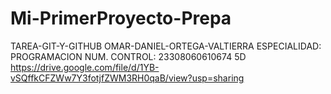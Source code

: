 # Mi-PrimerProyecto-Prepa
TAREA-GIT-Y-GITHUB
OMAR-DANIEL-ORTEGA-VALTIERRA
ESPECIALIDAD: PROGRAMACION
NUM. CONTROL: 23308060610674
5D
https://drive.google.com/file/d/1YB-vSQffkCFZWw7Y3fotjfZWM3RH0qaB/view?usp=sharing

